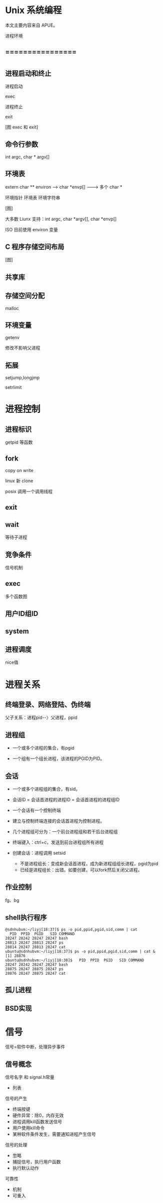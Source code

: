 # Unix 系统编程

本文主要内容来自 APUE。

进程环境

## ================



# 

## 进程启动和终止

进程启动

exec

进程终止

exit

[图 exec 和 exit]

## 命令行参数

int argc, char * argv[]

## 环境表

extern char ** environ --> char *envp[] ---> 多个 char *

环境指针 环境表 环境字符串

[图]

大多数 Liunx 支持：int argc, char *argv[], char *envp[]

ISO 目前使用 environ 变量

## C 程序存储空间布局

[图]

## 共享库

## 存储空间分配

malloc

## 环境变量

getenv

修改不影响父进程

## 拓展

setjump,longjmp 

setrlimit

# 进程控制

## 进程标识

getpid 等函数

## fork

copy on write

linux 新 clone

posix 调用一个调用线程

## exit

## wait

等待子进程

## 竞争条件

信号机制

## exec

多个函数图

## 用户ID组ID

## system

## 进程调度

nice值

# 进程关系

## 终端登录、网络登陆、伪终端

父子关系：进程pid--〉父进程，ppid

## 进程组

- 一个或多个进程的集合，有pgid

- 一个组有一个组长进程，该进程的PGID为PID。

## 会话

- 一个或多个进程组的集合，有sid。

- 会话ID = 会话首进程的进程ID = 会话首进程的进程组ID
- 一个会话有一个控制终端
- 建立与控制终端连接的会话首进程为控制进程。
- 几个进程组可分为：一个前台进程组和若干后台进程组
- 终端键入：ctrl+c，发送到前台进程组所有进程
- 创建会话：进程调用 setsid
  - 不是进程组长：变成新会话首进程，成为新进程组组长进程，pgid为pid
  - 已经是进程组长：出错。如要创建，可以fork然后关闭父进程。

## 作业控制

fg、bg

## shell执行程序

```shell
@sdnhubvm:~/liyj[18:37]$ ps -o pid,ppid,pgid,sid,comm | cat
  PID  PPID  PGID   SID COMMAND
28247 28242 28247 28247 bash
28813 28247 28813 28247 ps
28814 28247 28813 28247 cat
ubuntu@sdnhubvm:~/liyj[18:37]$ ps -o pid,ppid,pgid,sid,comm | cat &
[1] 28876
ubuntu@sdnhubvm:~/liyj[18:38]$   PID  PPID  PGID   SID COMMAND
28247 28242 28247 28247 bash
28875 28247 28875 28247 ps
28876 28247 28875 28247 cat
```

## 孤儿进程

## BSD实现

# 信号

信号=软件中断，处理异步事件

## 信号概念



信号名字 和 signal.h常量

- 列表

信号的产生

- 终端按键
- 硬件异常：除0，内存无效
- 进程调用kill函数发送信号
- 用户使用kill命令
- 某种软件条件发生，需要通知进程产生信号

信号的处理

- 忽略
- 捕捉信号，执行用户函数
- 执行默认动作

可靠性

- 机制
- 可重入

